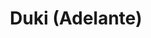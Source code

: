 ---
title: Duki (Adelante)
category: 0_recientes
designSlug: 169_duki-cabezota-adelante
image: '/products/cabezotas/duki-adelante/principal.jpg'
imageHover: '/products/cabezotas/duki-adelante/oversize.jpg'
prendas: [
    {   
        title: 'Remera',
        slug: 'remera',          
        image: '/products/cabezotas/duki-adelante/normal.jpg',
        price: 'remerasPrecio',
        talles: 'remerasTalles'
    },
    {
        title: 'Remera Oversize',
        slug: 'remera-oversize',
        image: '/products/cabezotas/duki-adelante/oversize.jpg',
         price: 'oversizePrecio',
        talles: 'oversizeTalles'
    },
    {
        title: 'Musculosa M',
        slug: 'musculosa-mujer',
        image: '/products/cabezotas/duki-adelante/musculosa.jpg',
        price: 'musculosaPrecio',
        talles: 'musculosasMujerTalles'
    },
    {
        title: 'Musculosa H',
        slug: 'musculoso',
        image: '/products/cabezotas/duki-adelante/musculoso.jpg',
        price: 'musculosaPrecio',
        talles: 'musculosasHombreTalles'
    },
    {
        title: 'Pupera Oversize',
        slug: 'pupera-oversize',
        image: '/products/cabezotas/duki-adelante/pupera.jpg',
        price: 'remerasPrecio',
        talles: 'remerasTalles'
    },
     {
         title: 'Buzo',
         slug: 'buzo',
         image: '/products/cabezotas/duki-adelante/buzo.jpg',
         price: buzosPrecio,
        talles: 'BuzosTalles'
     },
]
---